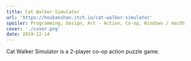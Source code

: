 ```yaml
---
title: Cat Walker Simulator
url: 'https://houkanshan.itch.io/cat-walker-simulator'
spoiler: Programming, Design, Art - Action, Co-op, Windows / macOS
cover: './cover.png'
date: 2019-12-14
---
```


Cat Walker Simulator is a 2-player co-op action puzzle game.
